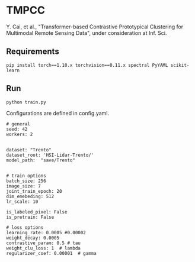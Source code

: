 # TMPCC

Y. Cai, et al., "Transformer-based Contrastive Prototypical Clustering for Multimodal Remote Sensing Data", under consideration at Inf. Sci.

## Requirements ##

    pip install torch==1.10.x torchvision==0.11.x spectral PyYAML scikit-learn

## Run ##
    python train.py


Configurations  are defined in config.yaml.

    # general
    seed: 42
    workers: 2
    
    
    dataset: "Trento"
    dataset_root: 'HSI-Lidar-Trento/'
    model_path:  "save/Trento"
    
    
    # train options
    batch_size: 256
    image_size: 7
    joint_train_epoch: 20
    dim_emebeding: 512
    lr_scale: 10
    
    is_labeled_pixel: False
    is_pretrain: False
    
    # loss options
    learning_rate: 0.0005 #0.00002
    weight_decay: 0.0005
    contrastive_param: 0.5 # tau
    weight_clu_loss: 1  # lambda
    regularizer_coef: 0.00001  # gamma
    
    


